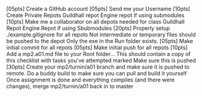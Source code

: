  [05pts] Create a GitHub account
 [05pts] Send me your Username
 [10pts] Create Private Repots
 Guildhall repot
 Engine repot if using submodules
 [10pts] Make me a collaborator on all depots needed for class
 Guildhall Repot
 Engine Repot if using Sbubmodules
 [20pts] Properly setup ./example.gitignore for all repots
 Not intermediate or temporary files should be pushed to the depot
 Only the exe in the Run folder exists.
 [05pts] Make initial commit for all repots
 [05pts] Make initial push for all repots
 [10pts] Add a mp2.a01.md file to your Root folder...
 This should contain a copy of this checklist with tasks you've attempted marked
 Make sure this is pushed
 [30pts] Create your mp2/turnin/a01 branch and make sure it is pushed to remote.
 Do a buddy build to make sure you can pull and build it yourself
 Once assignment is done and everything compiles (and there were changes), merge mp2/turnin/a01 back in to master